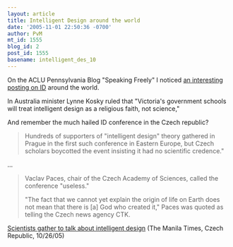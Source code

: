 ```yaml
---
layout: article
title: Intelligent Design around the world
date: '2005-11-01 22:50:36 -0700'
author: PvM
mt_id: 1555
blog_id: 2
post_id: 1555
basename: intelligent_des_10
---
```

On the ACLU Pennsylvania Blog "Speaking Freely" I noticed [an interesting posting on ID](http://aclupa.blogspot.com/2005/11/id-controversy-rages-throughout-world.html) around the world.

In Australia minister Lynne Kosky ruled that "Victoria's government schools will treat intelligent design as a religious faith, not science,"

And remember the much hailed ID conference in the Czech republic?

> Hundreds of supporters of "intelligent design" theory gathered in Prague in the first such conference in Eastern Europe, but Czech scholars boycotted the event insisting it had no scientific credence."

...

> Vaclav Paces, chair of the Czech Academy of Sciences, called the conference "useless."
> 
> "The fact that we cannot yet explain the origin of life on Earth does not mean that there is \[a\] God who created it," Paces was quoted as telling the Czech news agency CTK.

[Scientists gather to talk about intelligent design](http://www.manilatimes.net/national/2005/oct/26/yehey/opinion/20051026opi7.html)
(The Manila Times, Czech Republic, 10/26/05)
